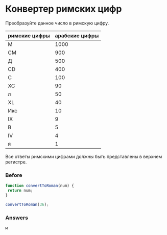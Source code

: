 # Конвертер римских цифр
Преобразуйте данное число в римскую цифру.

| римские цифры |	арабские цифры |
| ----| ------- |
| М 	| 1000   |
| СМ	| 900    |
| Д	|   500  |
| CD	| 400    |
| С	|   100  |
| ХС	| 90     |
| л	|   50   |
| XL	| 40     |
| Икс|	 10    |
| IX	| 9      |
| В	|   5    |
| IV	| 4      |
| я	|   1    |

Все ответы римскими цифрами должны быть представлены в верхнем регистре.

### Before
```javascript
function convertToRoman(num) {
 return num;
}

convertToRoman(36);
```
### Answers
```javascript
м
```
